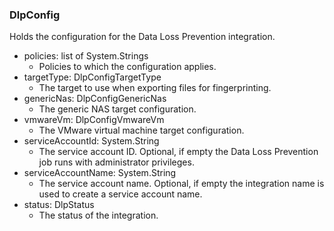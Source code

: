 ### DlpConfig
Holds the configuration for the Data Loss Prevention integration.

- policies: list of System.Strings
  - Policies to which the configuration applies.
- targetType: DlpConfigTargetType
  - The target to use when exporting files for fingerprinting.
- genericNas: DlpConfigGenericNas
  - The generic NAS target configuration.
- vmwareVm: DlpConfigVmwareVm
  - The VMware virtual machine target configuration.
- serviceAccountId: System.String
  - The service account ID. Optional, if empty the Data Loss Prevention job
runs with administrator privileges.
- serviceAccountName: System.String
  - The service account name. Optional, if empty the integration name is used
to create a service account name.
- status: DlpStatus
  - The status of the integration.
